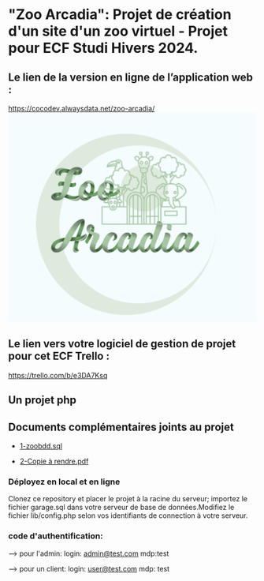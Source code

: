 <h1>"Zoo Arcadia": Projet de création d'un site d'un zoo virtuel - Projet pour ECF Studi Hivers 2024.</h1>

## Le lien de la version en ligne de l’application web :

https://cocodev.alwaysdata.net/zoo-arcadia/
![Le logo](https://github.com/ChristelleCossard/zoo-arcadia2024/blob/main/assets/images/logo-zoo.PNG) 

## Le lien vers votre logiciel de gestion de projet pour cet ECF Trello :
https://trello.com/b/e3DA7Ksq


## Un projet php

## Documents complémentaires joints au projet

+ [1-zoobdd.sql](https:)

+ [2-Copie à rendre.pdf](https://)



### Déployez en local et en ligne

Clonez ce repository et placer le projet à la racine du serveur; importez le fichier garage.sql dans votre serveur de base de données.Modifiez le fichier lib/config.php selon vos identifiants de connection à votre serveur.

### code d'authentification:

--> pour l'admin:
login: admin@test.com
mdp:test

--> pour un client:
login: user@test.com
mdp: test


